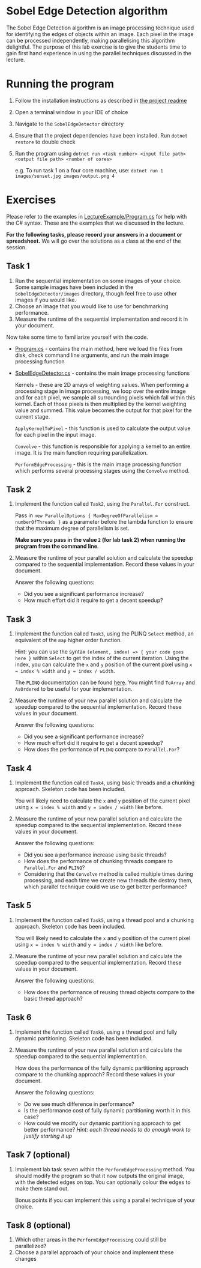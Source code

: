 # Sobel Edge Detection algorithm

The Sobel Edge Detection algorithm is an image processing technique used for identifying the edges of objects within an image. Each pixel in the image can be processed independently, making parallelising this algorithm delightful. The purpose of this lab exercise is to give the students time to gain first hand experience in using the parallel techniques discussed in the lecture.

# Running the program

1. Follow the installation instructions as described in [the project readme](./README.md)
2. Open a terminal window in your IDE of choice 
3. Navigate to the `SobelEdgeDetector` directory
4. Ensure that the project dependencies have been installed. Run `dotnet restore` to double check
5. Run the program using `dotnet run <task number> <input file path> <output file path> <number of cores>` 
   
   e.g. To run task 1 on a four core machine, use: `dotnet run 1 images/sunset.jpg images/output.png 4`

# Exercises

Please refer to the examples in [LectureExample/Program.cs](LectureExample/Program.cs) for help with the C# syntax. These are the examples that we discussed in the lecture. 

**For the following tasks, please record your answers in a document or spreadsheet.** We will go over the solutions as a class at the end of the session.

## Task 1

1. Run the sequential implementation on some images of your choice. Some sample images have been included in the `SobelEdgeDetector/images` directory, though feel free to use other images if you would like.
2. Choose an image that you would like to use for benchmarking performance.
3. Measure the runtime of the sequential implementation and record it in your document.

Now take some time to familiarize yourself with the code. 
* [Program.cs](./SobelEdgeDetector/Program.cs) - contains the main method, here we load the files from disk, check command line arguments, and run the main image processing function
* [SobelEdgeDetector.cs](./SobelEdgeDetector/SobelEdgeDetector.cs) - contains the main image processing functions
  
    Kernels - these are 2D arrays of weighting values. When performing a processing stage in image processing, we loop over the entire image and for each pixel, we sample all surrounding pixels which fall within this kernel. Each of those pixels is then multiplied by the kernel weighting value and summed. This value becomes the output for that pixel for the current stage.

    `ApplyKernelToPixel` - this function is used to calculate the output value for each pixel in the input image.

    `Convolve` - this function is responsible for applying a kernel to an entire image. It is the main function requiring parallelization.

    `PerformEdgeProcessing` - this is the main image processing function which performs several processing stages using the `Convolve` method.


## Task 2

1. Implement the function called `Task2`, using the `Parallel.For` construct.

    Pass in `new ParallelOptions { MaxDegreeOfParallelism = numberOfThreads }` as a parameter before the lambda function to ensure that the maximum degree of parallelism is set.

    **Make sure you pass in the value `2` (for lab task 2) when running the program from the command line**.

2. Measure the runtime of your parallel solution and calculate the speedup compared to the sequential implementation. Record these values in your document. 

    Answer the following questions:
    * Did you see a significant performance increase? 
    * How much effort did it require to get a decent speedup?

## Task 3

1. Implement the function called `Task3`, using the PLINQ `Select` method, an equivalent of the `map` higher order function.

    Hint: you can use the syntax `(element, index) => { your code goes here }` within `Select` to get the index of the current iteration. Using the index, you can calculate the `x` and `y` position of the current pixel using `x = index % width` and `y = index / width`.

    The `PLINQ` documentation can be found [here](https://learn.microsoft.com/en-us/dotnet/standard/parallel-programming/introduction-to-plinq). You might find `ToArray` and `AsOrdered` to be useful for your implementation.

2. Measure the runtime of your new parallel solution and calculate the speedup compared to the sequential implementation. Record these values in your document.

    Answer the following questions:
    * Did you see a significant performance increase? 
    * How much effort did it require to get a decent speedup?
    * How does the performance of `PLINQ` compare to `Parallel.For`?

## Task 4

1. Implement the function called `Task4`, using basic threads and a chunking approach. Skeleton code has been included.
   
   You will likely need to calculate the `x` and `y` position of the current pixel using `x = index % width` and `y = index / width` like before.

2. Measure the runtime of your new parallel solution and calculate the speedup compared to the sequential implementation. Record these values in your document.

    Answer the following questions:
    * Did you see a performance increase using basic threads?
    * How does the performance of chunking threads compare to `Parallel.For` and `PLINQ`?
    * Considering that the `Convolve` method is called multiple times during processing, and each time we create new threads the destroy them, which parallel technique could we use to get better performance?

## Task 5

1. Implement the function called `Task5`, using a thread pool and a chunking approach. Skeleton code has been included.
   
   You will likely need to calculate the `x` and `y` position of the current pixel using `x = index % width` and `y = index / width` like before.

2. Measure the runtime of your new parallel solution and calculate the speedup compared to the sequential implementation. Record these values in your document.

    Answer the following questions:
    * How does the performance of reusing thread objects compare to the basic thread approach?

## Task 6

1. Implement the function called `Task6`, using a thread pool and fully dynamic partitioning. Skeleton code has been included.

2. Measure the runtime of your new parallel solution and calculate the speedup compared to the sequential implementation. 

    How does the performance of the fully dynamic partitioning approach compare to the chunking approach? Record these values in your document.

    Answer the following questions:
    * Do we see much difference in performance?
    * Is the performance cost of fully dynamic partitioning worth it in this case?
    * How could we modify our dynamic partitioning approach to get better performance? *Hint: each thread needs to do enough work to justify starting it up*

## Task 7 (optional)

1. Implement lab task seven within the `PerformEdgeProcessing` method. You should modify the program so that it now outputs the original image, with the detected edges on top. You can optionally colour the edges to make them stand out. 

    Bonus points if you can implement this using a parallel technique of your choice. 

## Task 8 (optional)

1. Which other areas in the `PerformEdgeProcessing` could still be parallelized?
2. Choose a parallel approach of your choice and implement these changes